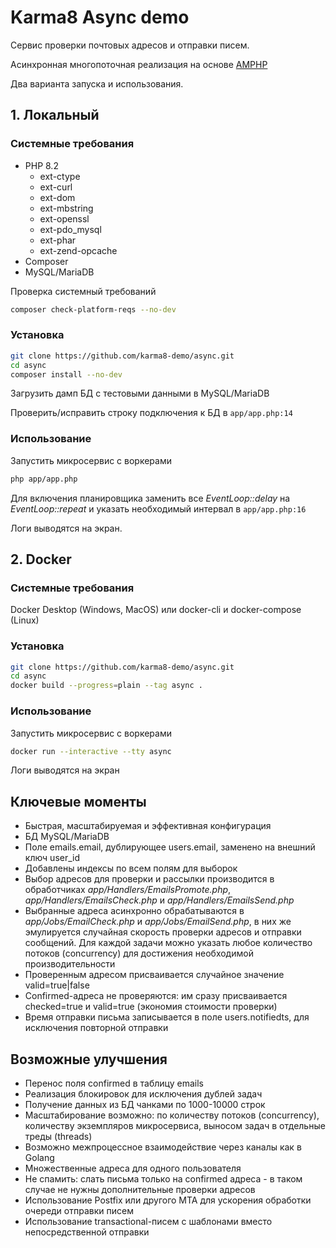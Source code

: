 # Karma8 Async demo

Cервис проверки почтовых адресов и отправки писем.

Асинхронная многопоточная реализация на основе [AMPHP](https://amphp.org/)

Два варианта запуска и использования.

## 1. Локальный

### Системные требования

* PHP 8.2
    * ext-ctype
    * ext-curl
    * ext-dom
    * ext-mbstring
    * ext-openssl
    * ext-pdo_mysql
    * ext-phar
    * ext-zend-opcache
* Composer
* MySQL/MariaDB

Проверка системный требований

```bash
composer check-platform-reqs --no-dev
```

### Установка

```bash
git clone https://github.com/karma8-demo/async.git
cd async
composer install --no-dev
```

Загрузить дамп БД с тестовыми данными в MySQL/MariaDB

Проверить/исправить строку подключения к БД в `app/app.php:14`

### Использование

Запустить микросервис с воркерами

```bash
php app/app.php
```

Для включения планировщика заменить все *EventLoop::delay* на *EventLoop::repeat* и указать необходимый интервал в `app/app.php:16`

Логи выводятся на экран.

## 2. Docker

### Системные требования

Docker Desktop (Windows, MacOS) или docker-cli и docker-compose (Linux)

### Установка

```bash
git clone https://github.com/karma8-demo/async.git
cd async
docker build --progress=plain --tag async .
```

### Использование

Запустить микросервис с воркерами

```bash
docker run --interactive --tty async
```

Логи выводятся на экран

## Ключевые моменты

* Быстрая, масштабируемая и эффективная конфигурация
* БД MySQL/MariaDB
* Поле emails.email, дублирующее users.email, заменено на внешний ключ user_id
* Добавлены индексы по всем полям для выборок
* Выбор адресов для проверки и рассылки производится в обработчиках *app/Handlers/EmailsPromote.php*, *app/Handlers/EmailsCheck.php* и *app/Handlers/EmailsSend.php*
* Выбранные адреса асинхронно обрабатываются в *app/Jobs/EmailCheck.php* и *app/Jobs/EmailSend.php*, в них же эмулируется случайная скорость проверки адресов и отправки сообщений. Для каждой задачи можно указать любое количество потоков (concurrency) для достижения необходимой производительности
* Проверенным адресом присваивается случайное значение valid=true|false
* Confirmed-адреса не проверяются: им сразу присваивается checked=true и valid=true (экономия стоимости проверки)
* Время отправки письма записывается в поле users.notifiedts, для исключения повторной отправки

## Возможные улучшения

* Перенос поля confirmed в таблицу emails
* Реализация блокировок для исключения дублей задач
* Получение данных из БД чанками по 1000-10000 строк
* Масштабирование возможно: по количеству потоков (concurrency), количеству экземпляров микросервиса, выносом задач в отдельные треды (threads)
* Возможно межпроцессное взаимодействие через каналы как в Golang
* Множественные адреса для одного пользователя
* Не спамить: слать письма только на confirmed адреса - в таком случае не нужны дополнительные проверки адресов
* Использование Postfix или другого MTA для ускорения обработки очереди отправки писем
* Использование transactional-писем c шаблонами вместо непосредственной отправки
